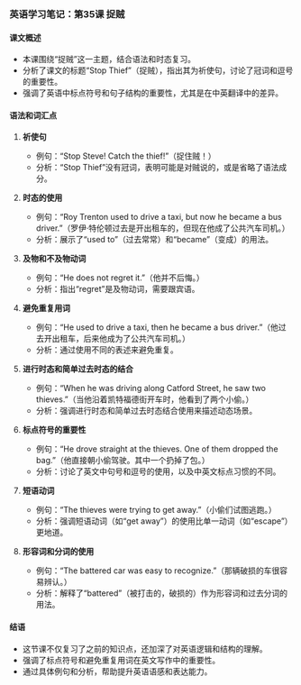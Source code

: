 ### 英语学习笔记：第35课 捉贼

#### 课文概述
- 本课围绕“捉贼”这一主题，结合语法和时态复习。
- 分析了课文的标题“Stop Thief”（捉贼），指出其为祈使句，讨论了冠词和逗号的重要性。
- 强调了英语中标点符号和句子结构的重要性，尤其是在中英翻译中的差异。

#### 语法和词汇点
1. **祈使句**
   - 例句：“Stop Steve! Catch the thief!”（捉住贼！）
   - 分析：“Stop Thief”没有冠词，表明可能是对贼说的，或是省略了语法成分。

2. **时态的使用**
   - 例句：“Roy Trenton used to drive a taxi, but now he became a bus driver.”（罗伊·特伦顿过去是开出租车的，但现在他成了公共汽车司机。）
   - 分析：展示了“used to”（过去常常）和“became”（变成）的用法。

3. **及物和不及物动词**
   - 例句：“He does not regret it.”（他并不后悔。）
   - 分析：指出“regret”是及物动词，需要跟宾语。

4. **避免重复用词**
   - 例句：“He used to drive a taxi, then he became a bus driver.”（他过去开出租车，后来他成为了公共汽车司机。）
   - 分析：通过使用不同的表述来避免重复。

5. **进行时态和简单过去时态的结合**
   - 例句：“When he was driving along Catford Street, he saw two thieves.”（当他沿着凯特福德街开车时，他看到了两个小偷。）
   - 分析：强调进行时态和简单过去时态结合使用来描述动态场景。

6. **标点符号的重要性**
   - 例句：“He drove straight at the thieves. One of them dropped the bag.”（他直接朝小偷驾驶。其中一个扔掉了包。）
   - 分析：讨论了英文中句号和逗号的使用，以及中英文标点习惯的不同。

7. **短语动词**
   - 例句：“The thieves were trying to get away.”（小偷们试图逃跑。）
   - 分析：强调短语动词（如“get away”）的使用比单一动词（如“escape”）更地道。

8. **形容词和分词的使用**
   - 例句：“The battered car was easy to recognize.”（那辆破损的车很容易辨认。）
   - 分析：解释了“battered”（被打击的，破损的）作为形容词和过去分词的用法。

#### 结语
- 这节课不仅复习了之前的知识点，还加深了对英语逻辑和结构的理解。
- 强调了标点符号和避免重复用词在英文写作中的重要性。
- 通过具体例句和分析，帮助提升英语语感和表达能力。